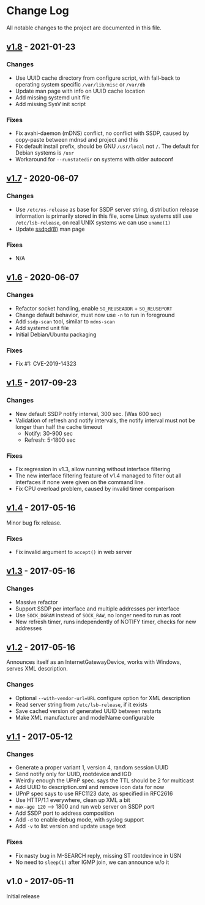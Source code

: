 Change Log
==========

All notable changes to the project are documented in this file.


[v1.8][] - 2021-01-23
---------------------

### Changes
 - Use UUID cache directory from configure script, with fall-back to
   operating system specific `/var/lib/misc` or `/var/db`
 - Update man page with info on UUID cache location
 - Add missing systemd unit file
 - Add missing SysV init script

### Fixes
 - Fix avahi-daemon (mDNS) conflict, no conflict with SSDP, caused by
   copy-paste between mdnsd and project and this
 - Fix default install prefix, should be GNU `/usr/local` not `/`.  The
   default for Debian systems is `/usr`
 - Workaround for `--runstatedir` on systems with older autoconf


[v1.7][] - 2020-06-07
---------------------

### Changes
 - Use `/etc/os-release` as base for SSDP server string, distribution
   release information is primarily stored in this file, some Linux
   systems still use `/etc/lsb-release`, on real UNIX systems we can use
   `uname(1)`
 - Update [ssdpd(8)](https://man.troglobit.com/man8/ssdpd.8.html) man page

### Fixes
 - N/A


[v1.6][] - 2020-06-07
---------------------

### Changes
 - Refactor socket handling, enable `SO_REUSEADDR` + `SO_REUSEPORT`
 - Change default behavior, must now use `-n` to run in foreground
 - Add `ssdp-scan` tool, similar to `mdns-scan`
 - Add systemd unit file
 - Initial Debian/Ubuntu packaging

### Fixes
 - Fix #1: CVE-2019-14323


[v1.5][] - 2017-09-23
---------------------

### Changes
 - New default SSDP notify interval, 300 sec. (Was 600 sec)
 - Validation of refresh and notify intervals, the notify interval must
   not be longer than half the cache timeout
   - Notify: 30-900 sec
   - Refresh: 5-1800 sec

### Fixes
 - Fix regression in v1.3, allow running without interface filtering
 - The new interface filtering feature of v1.4 managed to filter out all
   interfaces if none were given on the command line.
 - Fix CPU overload problem, caused by invalid timer comparison


[v1.4][] - 2017-05-16
---------------------

Minor bug fix release.

### Fixes
 - Fix invalid argument to `accept()` in web server


[v1.3][] - 2017-05-16
---------------------

### Changes
 - Massive refactor
 - Support SSDP per interface and multiple addresses per interface
 - Use `SOCK_DGRAM` instead of `SOCK_RAW`, no longer need to run as root
 - New refresh timer, runs independently of NOTIFY timer, checks for new addresses


[v1.2][] - 2017-05-16
---------------------

Announces itself as an InternetGatewayDevice, works with Windows, serves
XML description.

### Changes
 - Optional `--with-vendor-url=URL` configure option for XML description
 - Read server string from `/etc/lsb-release`, if it exists
 - Save cached version of generated UUID between restarts
 - Make XML manufacturer and modelName configurable


[v1.1][] - 2017-05-12
---------------------

### Changes
 - Generate a proper variant 1, version 4, random session UUID
 - Send notify only for UUID, rootdevice and IGD
 - Weirdly enough the UPnP spec. says the TTL should be 2 for multicast
 - Add UUID to description.xml and remove icon data for now
 - UPnP spec says to use RFC1123 date, as specified in RFC2616
 - Use HTTP/1.1 everywhere, clean up XML a bit
 - `max-age 120` --> 1800 and run web server on SSDP port
 - Add SSDP port to address composition
 - Add `-d` to enable debug mode, with syslog support
 - Add `-v` to list version and update usage text

### Fixes
 - Fix nasty bug in M-SEARCH reply, missing ST rootdevince in USN
 - No need to `sleep(1)` after IGMP join, we can announce w/o it


v1.0 - 2017-05-11
-----------------

Initial release


[v1.8]: https://github.com/troglobit/ssdp-responder/compare/v1.7...v1.8
[v1.7]: https://github.com/troglobit/ssdp-responder/compare/v1.6...v1.7
[v1.6]: https://github.com/troglobit/ssdp-responder/compare/v1.5...v1.6
[v1.5]: https://github.com/troglobit/ssdp-responder/compare/v1.4...v1.5
[v1.4]: https://github.com/troglobit/ssdp-responder/compare/v1.3...v1.4
[v1.3]: https://github.com/troglobit/ssdp-responder/compare/v1.2...v1.3
[v1.2]: https://github.com/troglobit/ssdp-responder/compare/v1.1...v1.2
[v1.1]: https://github.com/troglobit/ssdp-responder/compare/v1.0...v1.1

